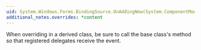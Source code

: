 ```yaml
---
uid: System.Windows.Forms.BindingSource.OnAddingNew(System.ComponentModel.AddingNewEventArgs)
additional_notes.overrides: *content
---
```


<p>When overriding <xref href="System.Windows.Forms.BindingSource.OnAddingNew(System.ComponentModel.AddingNewEventArgs)"></xref> in a derived class, be sure to call the base class's <xref href="System.Windows.Forms.BindingSource.OnAddingNew(System.ComponentModel.AddingNewEventArgs)"></xref> method so that registered delegates receive the event.</p>


